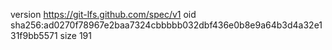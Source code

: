 version https://git-lfs.github.com/spec/v1
oid sha256:ad0270f78967e2baa7324cbbbbb032dbf436e0b8e9a64b3d4a32e131f9bb5571
size 191
